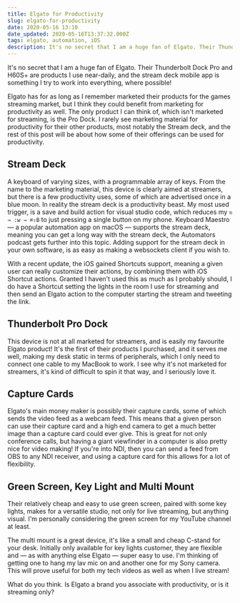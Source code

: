 ```yaml
---
title: Elgato for Productivity
slug: elgato-for-productivity
date: 2020-05-16 13:10
date_updated: 2020-05-16T13:37:32.000Z
tags: elgato, automation, iOS
description: It's no secret that I am a huge fan of Elgato. Their Thunderbolt Dock Pro and H60S+ are products I use near-daily, and the stream deck mobile app is something I try to work into everything, where possible! 
---
```


It's no secret that I am a huge fan of Elgato. Their Thunderbolt Dock Pro and H60S+ are products I use near-daily, and the stream deck mobile app is something I try to work into everything, where possible! 

Elgato has for as long as I remember marketed their products for the games streaming market, but I think they could benefit from marketing for productivity as well. The only product I can think of, which isn't marketed for streaming, is the Pro Dock. I rarely see marketing material for productivity for their other products, most notably the Stream deck, and the rest of this post will be about how some of their offerings can be used for productivity.

## Stream Deck

A keyboard of varying sizes, with a programmable array of keys. From the name to the marketing material, this device is clearly aimed at streamers, but there is a few productivity uses, some of which are advertised once in a blue moon. In reality the stream deck is a productivity beast. My most used trigger, is a save and build action for visual studio code, which reduces my `⎋ → :w → ⌘⇪B` to just pressing a single button on my phone. Keyboard Maestro — a popular automation app on macOS — supports the stream deck, meaning you can get a long way with the stream deck, the Automators podcast gets further into this topic. Adding support for the stream deck in your own software, is as easy as making a websockets client if you wish to.

With a recent update, the iOS gained Shortcuts support, meaning a given user can really customize their actions, by combining them with iOS Shortcut actions. Granted I haven't used this as much as I probably should, I do have a Shortcut setting the lights in the room I use for streaming and then send an Elgato action to the computer starting the stream and tweeting the link.

## Thunderbolt Pro Dock

This device is not at all marketed for streamers, and is easily my favourite Elgato product! It's the first of their products I purchased, and it serves me well, making my desk static in terms of peripherals, which I only need to connect one cable to my MacBook to work. I see why it's not marketed for streamers, it's kind of difficult to spin it that way, and I seriously love it.

## Capture Cards

Elgato's main money maker is possibly their capture cards, some of which sends the video feed as a webcam feed. This means that a given person can use their capture card and a high end camera to get a much better image than a capture card could ever give. This is great for not only conference calls, but having a giant viewfinder in a computer is also pretty nice for video making! If you're into NDI, then you can send a feed from OBS to any NDI receiver, and using a capture card for this allows for a lot of flexibility.

## Green Screen, Key Light and Multi Mount

Their relatively cheap and easy to use green screen, paired with some key lights, makes for a versatile studio, not only for live streaming, but anything visual. I'm personally considering the green screen for my YouTube channel at least.

The multi mount is a great device, it's like a small and cheap C-stand for your desk. Initially only available for key lights customer, they are flexible and — as with anything else Elgato — super easy to use. I'm thinking of getting one to hang my lav mic on and another one for my Sony camera. This will prove useful for both my tech videos as well as when I live stream!

What do you think. Is Elgato a brand you associate with productivity, or is it streaming only?

